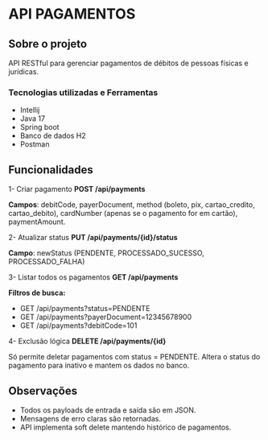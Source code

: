 # API PAGAMENTOS
## Sobre o projeto
API RESTful para gerenciar pagamentos de débitos de pessoas físicas e jurídicas.

### Tecnologias utilizadas e Ferramentas
- Intellij
- Java 17
- Spring boot
- Banco de dados H2
- Postman

## Funcionalidades

1- Criar pagamento **POST /api/payments**

**Campos**: debitCode, payerDocument, method (boleto, pix, cartao_credito, cartao_debito), cardNumber (apenas se o pagamento for em cartão), paymentAmount.

2- Atualizar status **PUT /api/payments/{id}/status**

**Campo**: newStatus (PENDENTE, PROCESSADO_SUCESSO, PROCESSADO_FALHA)

3- Listar todos os pagamentos **GET /api/payments**

**Filtros de busca:**

- GET /api/payments?status=PENDENTE
- GET /api/payments?payerDocument=12345678900
- GET /api/payments?debitCode=101



4- Exclusão lógica **DELETE /api/payments/{id}**

Só permite deletar pagamentos com status = PENDENTE. Altera o status do pagamento para inativo e mantem os dados no banco.

## Observações

- Todos os payloads de entrada e saída são em JSON.
- Mensagens de erro claras são retornadas.
- API implementa soft delete mantendo histórico de pagamentos.
